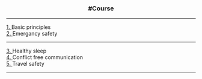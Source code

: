 <h3 align="center"> #Course </h3>
<hr>
<div>
  <a href = "./basicPrinciples"> 1. </a> Basic principles
</div>
<div>
  <a href = "./emergancySafety"> 2. </a> Emergancy safety
</div>
<hr>
<div>
  <a href = "./healthySleep"> 3. </a> Healthy sleep
</div>
<div>
  <a href = "./conflictFreeCommunication"> 4. </a> Conflict free communication
</div>
<div>
  <a href = "./travelSafety"> 5. </a> Travel safety
</div>
<hr>

